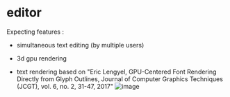 # editor

Expecting features :
* simultaneous text editing (by multiple users)
* 3d gpu rendering

* text rendering based on "Eric Lengyel, GPU-Centered Font Rendering Directly from Glyph Outlines, Journal of Computer Graphics Techniques (JCGT), vol. 6, no. 2, 31-47, 2017"
![image](https://github.com/chae1/editor/assets/29856486/b82f3a33-1fa1-4c5d-ad58-74c307da10e3)
